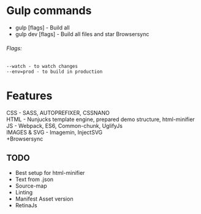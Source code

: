 # Gulp commands

* gulp [flags] - Build all 
* gulp dev [flags] - Build all files and star Browsersync

###### Flags:

```
--watch - to watch changes
--env=prod - to build in production
```

# Features

CSS - SASS, AUTOPREFIXER, CSSNANO\
HTML - Nunjucks template engine, prepared demo structure, html-minifier\
JS - Webpack, ES6, Common-chunk, UglifyJs\
IMAGES & SVG - Imagemin, InjectSVG\
+Browsersync

## TODO
* Best setup for html-minifier
* Text from .json
* Source-map
* Linting
* Manifest Asset version
* RetinaJs